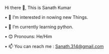 Hi there 👋, This is Sanath Kumar 

• 👀 I’m interested in nowing new Things.

• 🌱 I’m currently learning python.

• 😊 Pronouns: He/Him

• 📫 You can reach me :
        Sanath.314@gmail.com
